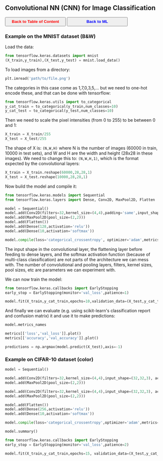 ## Convolutional NN (CNN) for Image Classification

<a><button name="button" style = "color:red;width:200px;height:30px;cursor:pointer" onclick="window.location.href='https://reynier0611.github.io';">**Back to Table of Content**</button></a> <a><button name="button" style = "color:blue;width:200px;height:30px;cursor:pointer" onclick="window.location.href='https://reynier0611.github.io/ml/ml.html';">**Back to ML**</button></a>

### Example on the MNIST dataset (B&W)

Load the data:

```python
from tensorflow.keras.datasets import mnist
(X_train,y_train),(X_test,y_test) = mnist.load_data()
```

To load images from a directory:

```python
plt.imread('path/to/file.png')
```

The categories in this case come as 1,7,0,3,5,... but we need to one-hot encode these, and that can be done with tensorflow:

```python
from tensorflow.keras.utils import to_categorical
y_cat_train = to_categorical(y_train,num_classes=10)
y_cat_test = to_categorical(y_test,num_classes=10)
```

Then we need to scale the pixel intensities (from 0 to 255) to be between 0 and 1:

```python
X_train = X_train/255
X_test = X_test/255
```

The shape of X is: ```(N,W,H)``` where N is the number of images (60000 in train, 10000 in test sets), and W and H are the width and height (28x28 in these images). We need to change this to: ```(N,W,H,1)```, which is the format expected by the convolutional layers:

```python
X_train = X_train.reshape(60000,28,28,1)
X_test = X_test.reshape(10000,28,28,1)
```

Now build the model and compile it:

```python
from tensorflow.keras.models import Sequential
from tensorflow.keras.layers import Dense, Conv2D, MaxPool2D, Flatten

model = Sequential()
model.add(Conv2D(filters=32,kernel_size=(4,4),padding='same',input_shape=(28,28,1),activation='relu'))
model.add(MaxPool2D(pool_size=(2,2)))
model.add(Flatten())
model.add(Dense(128,activation='relu'))
model.add(Dense(10,activation='softmax'))

model.compile(loss='categorical_crossentropy', optimizer='adam',metrics=['accuracy'])
```

The input shape in the convolutional layer, the flattening layer before feeding to dense layers, and the softmax activation function (because of multi-class classification) are not parts of the architecture we can mess with. The number of convolutional and pooling layers, filters, kernel sizes, pool sizes, etc are parameters we can experiment with.

We can now train the model:

```python
from tensorflow.keras.callbacks import EarlyStopping
early_stop = EarlyStopping(monitor='val_loss',patience=1)

model.fit(X_train,y_cat_train,epochs=10,validation_data=(X_test,y_cat_test),callbacks=[early_stop])
```

And finally we can evaluate (e.g. using scikit-learn's classification report and confusion matrix) it and use it to make predictions:

```python
model.metrics_names

metrics[['loss','val_loss']].plot()
metrics[['accuracy','val_accuracy']].plot()

predictions = np.argmax(model.predict(X_test),axis=-1)
```

### Example on CIFAR-10 dataset (color)

```python
model = Sequential()

model.add(Conv2D(filters=32,kernel_size=(4,4),input_shape=(32,32,3), activation='relu'))
model.add(MaxPool2D(pool_size=(2,2)))

model.add(Conv2D(filters=32,kernel_size=(4,4),input_shape=(32,32,3), activation='relu'))
model.add(MaxPool2D(pool_size=(2,2)))

model.add(Flatten())
model.add(Dense(256,activation='relu'))
model.add(Dense(10,activation='softmax'))

model.compile(loss='categorical_crossentropy',optimizer='adam',metrics=['accuracy'])

model.summary()

from tensorflow.keras.callbacks import EarlyStopping
early_stop = EarlyStopping(monitor='val_loss',patience=2)

model.fit(X_train,y_cat_train,epochs=15, validation_data=(X_test,y_cat_test), callbacks=[early_stop])
```
